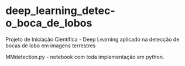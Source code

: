 # deep_learning_detec-o_boca_de_lobos
Projeto de Iniciação Científica - Deep Learning aplicado na detecção de bocas de lobo em imagens terrestres

MMdetection.py - notebook com toda implementação em python.
